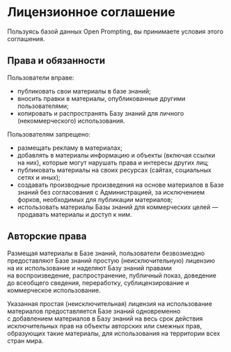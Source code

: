 # Лицензионное соглашение

Пользуясь базой данных Open Prompting, вы принимаете условия этого соглашения.

## Права и обязанности
Пользователи вправе:
* публиковать свои материалы в базе знаний;<br>
* вносить правки в материалы, опубликованные другими пользователями;<br>
* копировать и распространять Базу знаний для личного (некоммерческого) использования.

Пользователям запрещено:
* размещать рекламу в материалах;<br>
* добавлять в материалы информацию и объекты (включая ссылки на них), которые могут нарушать права и интересы других лиц;<br>
* публиковать материалы на своих ресурсах (сайтах, социальных сетях и иных);<br>
* создавать производные произведения на основе материалов в Базе знаний без согласования с Администрацией, за исключением форков, необходимых для публикации материалов;
* использовать материалы Базы знаний для коммерческих целей — продавать материалы и доступ к ним.

## Авторские права
Размещая материалы в Базе знаний, пользователи безвозмездно предоставляют Базе знаний простую (неисключительную) лицензию на их использование и наделяют Базу знаний правами на воспроизведение, распространение, публичный показ, доведение до всеобщего сведения, переработку, сублицензирование и коммерческое использование.

Указанная простая (неисключительная) лицензия на использование материалов предоставляется Базе знаний одновременно с добавлением материалов в Базу знаний на весь срок действия исключительных прав на объекты авторских или смежных прав, образующих такие материалы, для использования на территории всех стран мира.
